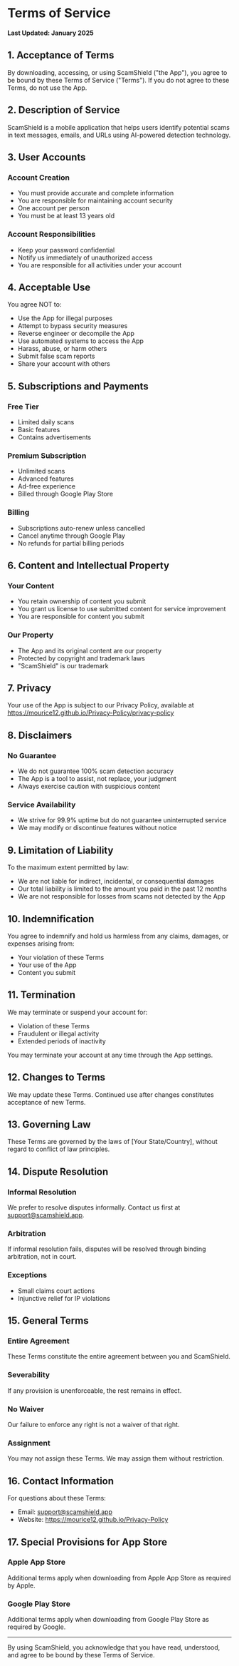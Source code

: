 # Terms of Service

**Last Updated: January 2025**

## 1. Acceptance of Terms

By downloading, accessing, or using ScamShield ("the App"), you agree to be bound by these Terms of Service ("Terms"). If you do not agree to these Terms, do not use the App.

## 2. Description of Service

ScamShield is a mobile application that helps users identify potential scams in text messages, emails, and URLs using AI-powered detection technology.

## 3. User Accounts

### Account Creation
- You must provide accurate and complete information
- You are responsible for maintaining account security
- One account per person
- You must be at least 13 years old

### Account Responsibilities
- Keep your password confidential
- Notify us immediately of unauthorized access
- You are responsible for all activities under your account

## 4. Acceptable Use

You agree NOT to:
- Use the App for illegal purposes
- Attempt to bypass security measures
- Reverse engineer or decompile the App
- Use automated systems to access the App
- Harass, abuse, or harm others
- Submit false scam reports
- Share your account with others

## 5. Subscriptions and Payments

### Free Tier
- Limited daily scans
- Basic features
- Contains advertisements

### Premium Subscription
- Unlimited scans
- Advanced features
- Ad-free experience
- Billed through Google Play Store

### Billing
- Subscriptions auto-renew unless cancelled
- Cancel anytime through Google Play
- No refunds for partial billing periods

## 6. Content and Intellectual Property

### Your Content
- You retain ownership of content you submit
- You grant us license to use submitted content for service improvement
- You are responsible for content you submit

### Our Property
- The App and its original content are our property
- Protected by copyright and trademark laws
- "ScamShield" is our trademark

## 7. Privacy

Your use of the App is subject to our Privacy Policy, available at https://mourice12.github.io/Privacy-Policy/privacy-policy

## 8. Disclaimers

### No Guarantee
- We do not guarantee 100% scam detection accuracy
- The App is a tool to assist, not replace, your judgment
- Always exercise caution with suspicious content

### Service Availability
- We strive for 99.9% uptime but do not guarantee uninterrupted service
- We may modify or discontinue features without notice

## 9. Limitation of Liability

To the maximum extent permitted by law:
- We are not liable for indirect, incidental, or consequential damages
- Our total liability is limited to the amount you paid in the past 12 months
- We are not responsible for losses from scams not detected by the App

## 10. Indemnification

You agree to indemnify and hold us harmless from any claims, damages, or expenses arising from:
- Your violation of these Terms
- Your use of the App
- Content you submit

## 11. Termination

We may terminate or suspend your account for:
- Violation of these Terms
- Fraudulent or illegal activity
- Extended periods of inactivity

You may terminate your account at any time through the App settings.

## 12. Changes to Terms

We may update these Terms. Continued use after changes constitutes acceptance of new Terms.

## 13. Governing Law

These Terms are governed by the laws of [Your State/Country], without regard to conflict of law principles.

## 14. Dispute Resolution

### Informal Resolution
We prefer to resolve disputes informally. Contact us first at support@scamshield.app.

### Arbitration
If informal resolution fails, disputes will be resolved through binding arbitration, not in court.

### Exceptions
- Small claims court actions
- Injunctive relief for IP violations

## 15. General Terms

### Entire Agreement
These Terms constitute the entire agreement between you and ScamShield.

### Severability
If any provision is unenforceable, the rest remains in effect.

### No Waiver
Our failure to enforce any right is not a waiver of that right.

### Assignment
You may not assign these Terms. We may assign them without restriction.

## 16. Contact Information

For questions about these Terms:
- Email: support@scamshield.app
- Website: https://mourice12.github.io/Privacy-Policy

## 17. Special Provisions for App Store

### Apple App Store
Additional terms apply when downloading from Apple App Store as required by Apple.

### Google Play Store
Additional terms apply when downloading from Google Play Store as required by Google.

---

By using ScamShield, you acknowledge that you have read, understood, and agree to be bound by these Terms of Service.